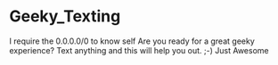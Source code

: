 # Geeky_Texting
I require the 0.0.0.0/0 to know self 
Are you ready for a great geeky experience? Text anything and this will help you out.
;-)
Just Awesome
